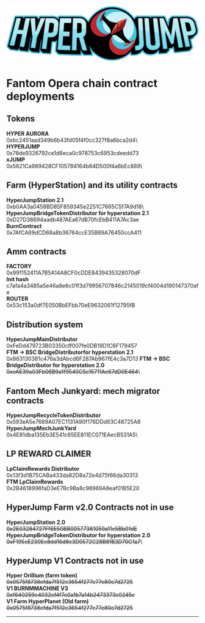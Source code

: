 ![HyperJump Logo](images/hyperjump-logo.svg)

# Fantom Opera chain contract deployments

## Tokens
**HYPER AURORA**\
0xbc2451aad349b6b43fd05f4f0cc327f8a6bca2d4\  
**HYPERJUMP**\
0x78de9326792ce1d6eca0c978753c6953cdeedd73\
**xJUMP**\
0x5621Ca989428CF105784164b84D500f4a6bEc889\

## Farm (HyperStation) and its utility contracts
**HyperJumpStation 2.1**\
0xb0AA3a0458BD85F859345e2251C7665C5f7A9d18\   
**HyperJumpBridgeTokenDistributor for hyperstation 2.1**\
0xD27D38694aadb487AEa67dB70fcEbB411A7Ac3ae\
**BurnContract**\
0x7AfCA69dCD68a8b36764ccE35B89A76450ccA411 

## Amm contracts
**FACTORY**\
0x991152411A7B5A14A8CF0cDDE8439435328070dF\
**Init hash**\
c7afa4a3485a5e46a8e6c01f3d79956707846c2145019cf4004d190147370afe\
**ROUTER** \
0x53c153a0df7E050BbEFbb70eE9632061f12795fB

## Distribution system
**HyperJumpMainDistributor** \
0xFeDd479723B03350cff007fe0DB19D1C6F179457\
**FTM -> BSC BridgeDistributorfor hyperstation 2.1**\
0x863130381c476a3dAbcd6F287Ab967fE4c3a7D13
**FTM -> BSC BridgeDistributor for hyperstation 2.0**\
~~0xeAE39a03Fb06B9a1f9540C5c15711Ac67dD0E464~~\

## Fantom Mech Junkyard: mech migrator contracts
**HyperJumpRecycleTokenDistributor**\
0x593eA5e7689A07EC1131A90f176DDd63C48725A8\
**HyperJumpMechJunkYard**\
0x4E81dba135Eb3E541c65EE811EC071EAecB531A5\

## LP REWARD CLAIMER
**LpClaimRewards Distributor**\
0x13f3d1B75CABa433da82D8a72e4d75f66da30313\
**FTM LpClaimRewards**\
0x2B4618996faD3eE7Bc9Ba8c98969A8eaf01B5E20

## HyperJump Farm v2.0 Contracts not in use
**HyperJumpStation 2.0**\
~~0x2E03284727Ff6E50BB00577381059a11e5Bb01dE~~\
**HyperJumpBridgeTokenDistributor for hyperstation 2.0**\
~~0xF195eE230Ec8dd16d8e3D0572C28B81B3D70C1a7~~\


## HyperJump V1 Contracts not in use
**Hyper Orillium (farm token)**\
~~0x0575f8738efda7f512e3654f277c77e80c7d2725~~\
**V1 BURNMMACHINE V3**\
~~0xf640259e4032ef4f7e0a1b7a14b2473373c0245c~~\
**V1 Farm HyperPlanet (Old farm)**\
~~0x0575f8738efda7f512e3654f277c77e80c7d2725~~

--------------------------------------------------------------------------------------------------------